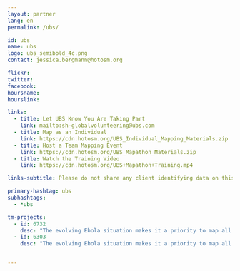 ```yaml
---
layout: partner
lang: en
permalink: /ubs/

id: ubs
name: ubs
logo: ubs_semibold_4c.png
contact: jessica.bergmann@hotosm.org

flickr: 
twitter: 
facebook: 
hoursname:
hourslink:

links:
  - title: Let UBS Know You Are Taking Part
    link: mailto:sh-globalvolunteering@ubs.com
  - title: Map as an Individual
    link: https://cdn.hotosm.org/UBS_Individual_Mapping_Materials.zip
  - title: Host a Team Mapping Event
    link: https://cdn.hotosm.org/UBS_Mapathon_Materials.zip
  - title: Watch the Training Video
    link: https://cdn.hotosm.org/UBS+Mapathon+Training.mp4

links-subtitle: Please do not share any client identifying data on this site or during any of your volunteer activities.

primary-hashtag: ubs
subhashtags:
  - *ubs

tm-projects:
  - id: 6732
    desc: "The evolving Ebola situation makes it a priority to map all tracks, pathways, health facilities and other infrastructure in towns and villages along border communities in Uganda. There is a severe lack of up-to-date and detailed maps of this area available to those involved in the fight to contain the potential outbreak."
  - id: 6303
    desc: "The evolving Ebola situation makes it a priority to map all tracks, pathways, health facilities and other infrastructure in towns and villages along border communities in Uganda. There is a severe lack of up-to-date and detailed maps of this area available to those involved in the fight to contain the potential outbreak."


---
```

